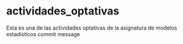 # actividades_optativas
Esta es una de las actividades optativas de la asignatura de modelos estadísticos
commit message
